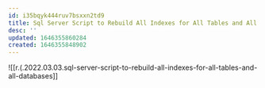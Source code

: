 ```yaml
---
id: i35bqyk444ruv7bsxxn2td9
title: Sql Server Script to Rebuild All Indexes for All Tables and All Databases
desc: ''
updated: 1646355860284
created: 1646355848902
---
```


![[r.(.2022.03.03.sql-server-script-to-rebuild-all-indexes-for-all-tables-and-all-databases]]
